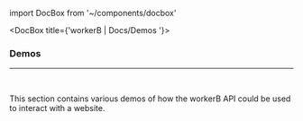 import DocBox from '~/components/docbox'


<DocBox title={'workerB | Docs/Demos '}>

### **Demos**
<hr/>
<br/>

This section contains various demos of how the workerB API could be used to interact with a website. 

</DocBox>
